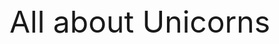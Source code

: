 <html>
<font size=200> <head>  All about Unicorns </head>
  
  
  
  
  
  
  
  
  
  
  
  </html>
